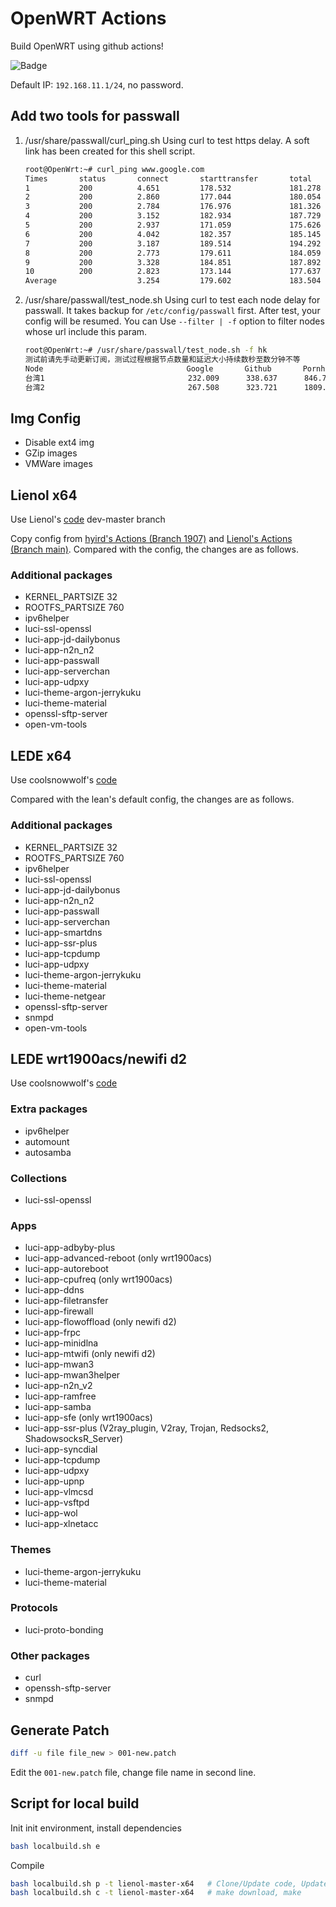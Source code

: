 # OpenWRT Actions

Build OpenWRT using github actions!

![Badge](https://github.com/alecthw/openwrt-actions/workflows/Openwrt-AutoBuild/badge.svg)

Default IP: `192.168.11.1/24`, no password.

## Add two tools for passwall

1. /usr/share/passwall/curl_ping.sh
    Using curl to test https delay. A soft link has been created for this shell script.

    ```bash
    root@OpenWrt:~# curl_ping www.google.com
    Times       status       connect       starttransfer       total
    1           200          4.651         178.532             181.278
    2           200          2.860         177.044             180.054
    3           200          2.784         176.976             181.326
    4           200          3.152         182.934             187.729
    5           200          2.937         171.059             175.626
    6           200          4.042         182.357             185.145
    7           200          3.187         189.514             194.292
    8           200          2.773         179.611             184.059
    9           200          3.328         184.851             187.892
    10          200          2.823         173.144             177.637
    Average                  3.254         179.602             183.504
    ```

2. /usr/share/passwall/test_node.sh
    Using curl to test each node delay for passwall. It takes backup for `/etc/config/passwall` first. After test, your config will be resumed.
    You can Use `--filter | -f` option to filter nodes whose url include this param.

    ```bash
    root@OpenWrt:~# /usr/share/passwall/test_node.sh -f hk
    测试前请先手动更新订阅，测试过程根据节点数量和延迟大小持续数秒至数分钟不等
    Node                                Google       Github       Pornhub
    台湾1                                232.009      338.637      846.771
    台湾2                                267.508      323.721      1809.887
    ```

## Img Config

- Disable ext4 img
- GZip images
- VMWare images

## Lienol x64

Use Lienol's [code](https://github.com/Lienol/openwrt) dev-master branch

Copy config from [hyird's Actions (Branch 1907)](https://github.com/hyird/openwrt-actions) and [Lienol's Actions (Branch main)](https://github.com/Lienol/openwrt-actions).
Compared with the config, the changes are as follows.

### Additional packages

- KERNEL_PARTSIZE 32
- ROOTFS_PARTSIZE 760
- ipv6helper
- luci-ssl-openssl
- luci-app-jd-dailybonus
- luci-app-n2n_n2
- luci-app-passwall
- luci-app-serverchan
- luci-app-udpxy
- luci-theme-argon-jerrykuku
- luci-theme-material
- openssl-sftp-server
- open-vm-tools

## LEDE x64

Use coolsnowwolf's [code](https://github.com/coolsnowwolf/lede)

Compared with the lean's default config, the changes are as follows.

### Additional packages

- KERNEL_PARTSIZE 32
- ROOTFS_PARTSIZE 760
- ipv6helper
- luci-ssl-openssl
- luci-app-jd-dailybonus
- luci-app-n2n_n2
- luci-app-passwall
- luci-app-serverchan
- luci-app-smartdns
- luci-app-ssr-plus
- luci-app-tcpdump
- luci-app-udpxy
- luci-theme-argon-jerrykuku
- luci-theme-material
- luci-theme-netgear
- openssl-sftp-server
- snmpd
- open-vm-tools

## LEDE wrt1900acs/newifi d2

Use coolsnowwolf's [code](https://github.com/coolsnowwolf/lede)

### Extra packages

- ipv6helper
- automount
- autosamba

### Collections

- luci-ssl-openssl

### Apps

- luci-app-adbyby-plus
- luci-app-advanced-reboot (only wrt1900acs)
- luci-app-autoreboot
- luci-app-cpufreq (only wrt1900acs)
- luci-app-ddns
- luci-app-filetransfer
- luci-app-firewall
- luci-app-flowoffload (only newifi d2)
- luci-app-frpc
- luci-app-minidlna
- luci-app-mtwifi (only newifi d2)
- luci-app-mwan3
- luci-app-mwan3helper
- luci-app-n2n_v2
- luci-app-ramfree
- luci-app-samba
- luci-app-sfe (only wrt1900acs)
- luci-app-ssr-plus (V2ray_plugin, V2ray, Trojan, Redsocks2, ShadowsocksR_Server)
- luci-app-syncdial
- luci-app-tcpdump
- luci-app-udpxy
- luci-app-upnp
- luci-app-vlmcsd
- luci-app-vsftpd
- luci-app-wol
- luci-app-xlnetacc

### Themes

- luci-theme-argon-jerrykuku
- luci-theme-material

### Protocols

- luci-proto-bonding

### Other packages

- curl
- openssh-sftp-server
- snmpd

## Generate Patch

``` bash
diff -u file file_new > 001-new.patch
```

Edit the `001-new.patch` file, change file name in second line.

## Script for local build

Init init environment, install dependencies

``` bash
bash localbuild.sh e
```

Compile

``` bash
bash localbuild.sh p -t lienol-master-x64   # Clone/Update code, Update feeds, apply custom settings, make defconfig
bash localbuild.sh c -t lienol-master-x64   # make download, make
```

